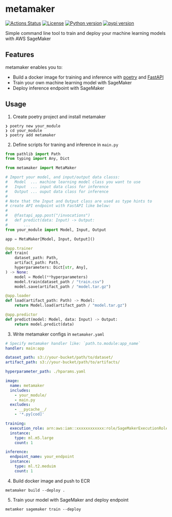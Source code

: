metamaker
=========

[![Actions Status](https://github.com/altescy/metamaker/workflows/CI/badge.svg)](https://github.com/altescy/metamaker/actions/workflows/main.yaml)
[![License](https://img.shields.io/github/license/altescy/metamaker)](https://github.com/altescy/metamaker/blob/master/LICENSE)
[![Python version](https://img.shields.io/pypi/pyversions/metamaker)](https://github.com/altescy/metamaker)
[![pypi version](https://img.shields.io/pypi/v/metamaker)](https://pypi.org/project/metamaker/)

Simple command line tool to train and deploy your machine learning models with AWS SageMaker

## Features

metamaker enables you to:

- Build a docker image for training and inference with [poetry](https://python-poetry.org/) and [FastAPI](https://fastapi.tiangolo.com/)
- Train your own machine learning model with SageMaker
- Deploy inference endpoint with SageMaker

## Usage

1. Create poetry project and install metamaker

```
❯ poetry new your_module
❯ cd your_module
❯ poetry add metamaker
```

2. Define scripts for traning and inference in `main.py`

```main.py
from pathlib import Path
from typing import Any, Dict

from metamaker import MetaMaker

# Import your model, and input/output data classs:
#   Model  ... machine learning model class you want to use
#   Input  ... input data class for inference
#   Output ... ouput data class for inference
#
# Note that the Input and Output class are used as type hints to
# create API endpoint with FastAPI like below:
#
#   @fastapi_app.post("/invocations")
#   def predict(data: Input) -> Output:
#       ...
from your_module import Model, Input, Output

app = MetaMaker[Model, Input, Output]()

@app.trainer
def train(
    dataset_path: Path,
    artifact_path: Path,
    hyperparameters: Dict[str, Any],
) -> None:
    model = Model(**hyperparameters)
    model.train(dataset_path / "train.csv")
    model.save(artifact_path / "model.tar.gz")

@app.loader
def load(artifact_path: Path) -> Model:
    return Model.load(artifact_path / "model.tar.gz")

@app.predictor
def predict(model: Model, data: Input) -> Output:
    return model.predict(data)
```

3. Write metamaker configs in `metamaker.yaml`

```metamaker.yaml
# Specify metamaker handler like: `path.to.module:app_name`
handler: main:app

dataset_path: s3://your-bucket/path/to/dataset/
artifact_path: s3://your-bucket/path/to/artifacts/

hyperparameter_path: ./hparams.yaml

image:
  name: metamaker
  includes:
    - your_module/
    - main.py
  excludes:
    - __pycache__/
    - '*.py[cod]'

training:
  execution_role: arn:aws:iam::xxxxxxxxxxxx:role/SageMakerExecutionRole
  instance:
    type: ml.m5.large
    count: 1

inference:
  endpoint_name: your_endpoint
  instance:
    type: ml.t2.meduim
    count: 1
```

4. Build docker image and push to ECR

```
metamaker build --deploy .
```

5. Train your model with SageMaker and deploy endpoint

```
metamker sagemaker train --deploy
```

